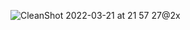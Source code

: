 ![CleanShot 2022-03-21 at 21 57 27@2x](https://user-images.githubusercontent.com/49156359/159301317-afe6ac3b-8e3b-49bc-b7ac-b13a8380105b.png)
